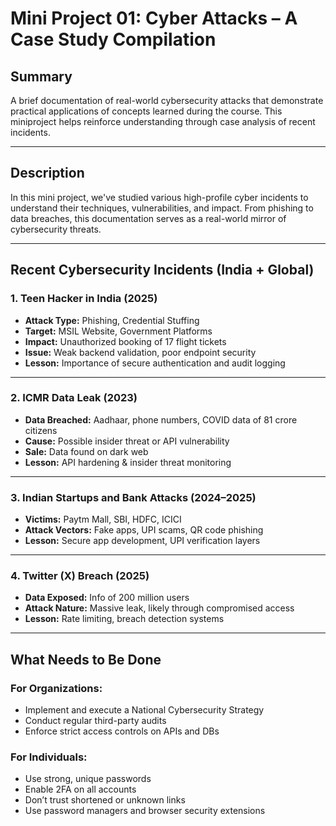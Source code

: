 # Mini Project 01: Cyber Attacks – A Case Study Compilation

## Summary

A brief documentation of real-world cybersecurity attacks that demonstrate practical applications of concepts learned during the course. This miniproject helps reinforce understanding through case analysis of recent incidents.

---

## Description

In this mini project, we've studied various high-profile cyber incidents to understand their techniques, vulnerabilities, and impact. From phishing to data breaches, this documentation serves as a real-world mirror of cybersecurity threats.

---

## Recent Cybersecurity Incidents (India + Global)

### 1. **Teen Hacker in India (2025)**
- **Attack Type:** Phishing, Credential Stuffing
- **Target:** MSIL Website, Government Platforms
- **Impact:** Unauthorized booking of 17 flight tickets
- **Issue:** Weak backend validation, poor endpoint security
- **Lesson:** Importance of secure authentication and audit logging

---

### 2. **ICMR Data Leak (2023)**
- **Data Breached:** Aadhaar, phone numbers, COVID data of 81 crore citizens
- **Cause:** Possible insider threat or API vulnerability
- **Sale:** Data found on dark web
- **Lesson:** API hardening & insider threat monitoring

---

### 3. **Indian Startups and Bank Attacks (2024–2025)**
- **Victims:** Paytm Mall, SBI, HDFC, ICICI
- **Attack Vectors:** Fake apps, UPI scams, QR code phishing
- **Lesson:** Secure app development, UPI verification layers

---

### 4. **Twitter (X) Breach (2025)**
- **Data Exposed:** Info of 200 million users
- **Attack Nature:** Massive leak, likely through compromised access
- **Lesson:** Rate limiting, breach detection systems

---

## What Needs to Be Done

### For Organizations:
- Implement and execute a National Cybersecurity Strategy
- Conduct regular third-party audits
- Enforce strict access controls on APIs and DBs

### For Individuals:
- Use strong, unique passwords
- Enable 2FA on all accounts
- Don’t trust shortened or unknown links
- Use password managers and browser security extensions

